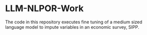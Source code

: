 # LLM-NLPOR-Work
The code in this repository executes fine tuning of a medium sized language model to impute variables in an economic survey, SIPP. 
